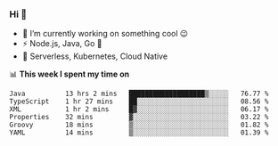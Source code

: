 ### Hi 👋

<!--
**nodejh/nodejh** is a ✨ _special_ ✨ repository because its `README.md` (this file) appears on your GitHub profile.

Here are some ideas to get you started:

- 🔭 I’m currently working on ...
- 🌱 I’m currently learning ...
- 👯 I’m looking to collaborate on ...
- 🤔 I’m looking for help with ...
- 💬 Ask me about ...
- 📫 How to reach me: ...
- 😄 Pronouns: ...
- ⚡ Fun fact: ...
-->

- 🔭 I’m currently working on something cool :wink:
- ⚡ Node.js, Java, Go :thought_balloon:
- 🤖 Serverless, Kubernetes, Cloud Native

📊 **This week I spent my time on**

<!--START_SECTION:waka-->

```text
Java          13 hrs 2 mins   ███████████████████▒░░░░░   76.77 %
TypeScript    1 hr 27 mins    ██░░░░░░░░░░░░░░░░░░░░░░░   08.56 %
XML           1 hr 2 mins     █▓░░░░░░░░░░░░░░░░░░░░░░░   06.17 %
Properties    32 mins         ▓░░░░░░░░░░░░░░░░░░░░░░░░   03.22 %
Groovy        18 mins         ▒░░░░░░░░░░░░░░░░░░░░░░░░   01.82 %
YAML          14 mins         ▒░░░░░░░░░░░░░░░░░░░░░░░░   01.39 %
```

<!--END_SECTION:waka-->


<!--
:traffic_light: **Visitors**

![visitors](https://visitor-badge.glitch.me/badge?page_id=nodejh.nodejh)
-->
